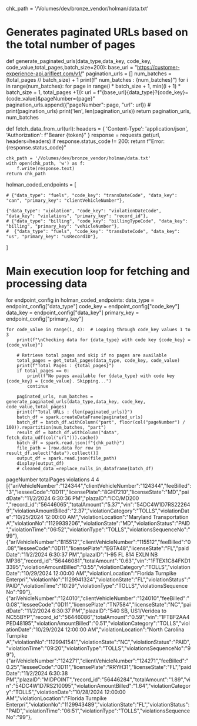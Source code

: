 chk_path = '/Volumes/dev/bronze_vendor/holman/data.txt'


# Generates paginated URLs based on the total number of pages
def generate_paginated_urls(data_type,data_key, code_key, code_value,total_pages,batch_size=200):
    base_url = "https://customer-experience-api.arifleet.com/v1/"
    pagination_urls = []
    num_batches = (total_pages // batch_size) + 1
    print(f" num_batches : {num_batches}")
    for i in range(num_batches):
        for page in range(i * batch_size + 1, min((i + 1) * batch_size + 1, total_pages +1)):
            url = f"{base_url}{data_type}?{code_key}={code_value}&pageNumber={page}"
            pagination_urls.append({"pageNumber": page, "url": url})
            # print(pagination_urls)
    print('len', len(pagination_urls))
    return pagination_urls, num_batches


def fetch_data_from_url(url):
    headers = {
        'Content-Type': 'application/json',
        'Authorization': f"Bearer {token}"
    }
    response = requests.get(url, headers=headers)
    if response.status_code != 200:
        return f"Error: {response.status_code}"
    
    chk_path = '/Volumes/dev/bronze_vendor/holman/data.txt'
    with open(chk_path, 'w') as f:
        f.write(response.text)
    return chk_path



holman_coded_endpoints = [
   
    # {"data_type": "fuels", "code_key": "transDateCode", "data_key": "can", "primary_key": "clientVehicleNumber"},
   
    {"data_type": "violation", "code_key": "violationDateCode", "data_key": "violations", "primary_key": "record_id"},
    # {"data_type": "billing", "code_key": "billingTypeCode", "data_key": "billing", "primary_key": "vehicleNumber"},
    #  {"data_type": "fuels", "code_key": "transDateCode", "data_key": "us", "primary_key": "usRecordID"},
]

# Main execution loop for fetching and processing data
for endpoint_config in holman_coded_endpoints:
    data_type = endpoint_config["data_type"]
    code_key = endpoint_config["code_key"]
    data_key = endpoint_config["data_key"]
    primary_key = endpoint_config["primary_key"]

    for code_value in range(1, 4):  # Looping through code_key values 1 to 3
        print(f"\nChecking data for {data_type} with code key {code_key} = {code_value}")

        # Retrieve total pages and skip if no pages are available
        total_pages = get_total_pages(data_type, code_key, code_value)
        print(f"Total Pages : {total_pages}")
        if total_pages == 0:
            print(f"No pages available for {data_type} with code key {code_key} = {code_value}. Skipping...")
            continue
        
        paginated_urls, num_batches = generate_paginated_urls(data_type,data_key, code_key, code_value,total_pages)
        print(f"Total URLs : {len(paginated_urls)}")
        batch_df = spark.createDataFrame(paginated_urls)
        batch_df = batch_df.withColumn("part", floor(col("pageNumber") / 100)).repartition(num_batches, "part")
        result_df = batch_df.withColumn("data", fetch_data_udf(col("url"))).cache()
        batch_df = spark.read.json(f"{chk_path}")
        file_path = [row.data for row in result_df.select("data").collect()]
        output_df = spark.read.json(file_path)
        display(output_df)
        # cleaned_data =replace_nulls_in_dataframe(batch_df)


pageNumber	totalPages	violations
4	4	[{"ariVehicleNumber":"124344","clientVehicleNumber":"124344","feeBilled":"3","lesseeCode":"0D11","licensePlate":"8GH7210","licenseState":"MD","paidDate":"11/2/2024 6:30:36 PM","plazaID":"ICC/MD200 ","record_id":"56446065","totalAmount":"5.37","vin":"54DC4W1D7RS222649","violationAmountBilled":"2.37","violationCategory":"TOLLS","violationDate":"10/25/2024 12:00:00 AM","violationLocation":"Maryland Transportation A","violationNo":"1129939206","violationState":"MD","violationStatus":"PAID","violationTime":"06:52","violationType":"TOLLS","violationsSequenceNo":"99"},{"ariVehicleNumber":"B15512","clientVehicleNumber":"115512","feeBilled":"0.08","lesseeCode":"0D11","licensePlate":"EGTA48","licenseState":"FL","paidDate":"11/2/2024 6:30:37 PM","plazaID":"I-95 FL 814 EXLN NB MP36","record_id":"56446081","totalAmount":"0.63","vin":"1FTEX1C84FKD13395","violationAmountBilled":"0.55","violationCategory":"TOLLS","violationDate":"10/29/2024 12:00:00 AM","violationLocation":"Florida Turnpike Enterpri","violationNo":"1129941324","violationState":"FL","violationStatus":"PAID","violationTime":"10:29","violationType":"TOLLS","violationsSequenceNo":"99"},{"ariVehicleNumber":"124010","clientVehicleNumber":"124010","feeBilled":"0.08","lesseeCode":"0D11","licensePlate":"TN7584","licenseState":"NC","paidDate":"11/2/2024 6:30:37 PM","plazaID":"540 SB, US1/Veridea to NC55BYP","record_id":"56446086","totalAmount":"0.59","vin":"1FTBF2AA4PED48195","violationAmountBilled":"0.51","violationCategory":"TOLLS","violationDate":"10/29/2024 12:00:00 AM","violationLocation":"North Carolina Turnpike A","violationNo":"1129941541","violationState":"NC","violationStatus":"PAID","violationTime":"09:20","violationType":"TOLLS","violationsSequenceNo":"99"},{"ariVehicleNumber":"124271","clientVehicleNumber":"124271","feeBilled":"0.25","lesseeCode":"0D11","licensePlate":"RRYH31","licenseState":"FL","paidDate":"11/2/2024 6:30:38 PM","plazaID":"MIDPOINT","record_id":"56446284","totalAmount":"1.89","vin":"54DC4W1D7RS210095","violationAmountBilled":"1.64","violationCategory":"TOLLS","violationDate":"10/28/2024 12:00:00 AM","violationLocation":"Florida Turnpike Enterpri","violationNo":"1129943489","violationState":"FL","violationStatus":"PAID","violationTime":"06:51","violationType":"TOLLS","violationsSequenceNo":"99"},
